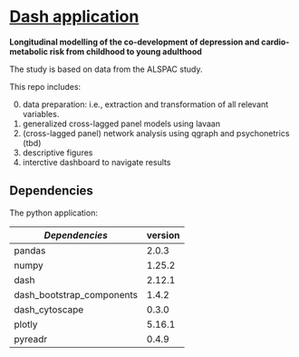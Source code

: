 # <ins>Dash application</ins>

**Longitudinal modelling of the co-development of depression and cardio-metabolic risk from childhood to young adulthood**

The study is based on data from the ALSPAC study.

This repo includes: 
  
  0. data preparation: i.e., extraction and transformation of all relevant variables.
  1. generalized cross-lagged panel models using lavaan
  2. (cross-lagged panel) network analysis using qgraph and psychonetrics (tbd)
  3. descriptive figures
  4. interctive dashboard to navigate results

## Dependencies

The python application:

| _Dependencies_            | version |
| ------------------------- | ------- |
| pandas                    | 2.0.3   |
| numpy                     | 1.25.2  |
| dash                      | 2.12.1  |
| dash_bootstrap_components | 1.4.2   |
| dash_cytoscape            | 0.3.0   |
| plotly                    | 5.16.1  |
| pyreadr                   | 0.4.9   |
